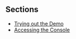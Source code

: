 ## Sections

* [Trying out the Demo](tutorial-01-Trying-Out-the-Demo.html)
* [Accessing the Console](tutorial-01-Accessing-the-Console.html)
